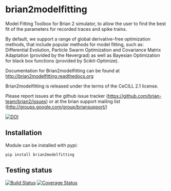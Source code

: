 brian2modelfitting
==================


Model Fitting Toolbox for Brian 2 simulator, to allow the user to find the best fit of the parameters for recorded traces and spike trains.

By default, we support a range of global derivative-free optimization methods, that include popular methods for model fitting, such as: Differential Evolution, Particle Swarm Optimization and Covariance Matrix Adaptation (provided by the Nevergrad) as well as Bayesian Optimization for black box functions (provided by Scikit-Optimize).

Documentation for Brian2modelfitting can be found at http://brian2modelfitting.readthedocs.org

Brian2modelfitting is released under the terms of the CeCILL 2.1 license.

Please report issues at the github issue tracker (https://github.com/brian-team/brian2/issues) or at the brian support mailing list (http://groups.google.com/group/briansupport/)

[![DOI](https://zenodo.org/badge/DOI/10.5281/zenodo.4601961.svg)](https://doi.org/10.5281/zenodo.4601961)

Installation
------------
Module can be installed with pypi:
```
pip install brian2modelfitting
```


Testing status
--------------
[![Build Status](https://github.com/brian-team/brian2modelfitting/workflows/Tests/badge.svg)](https://github.com/brian-team/brian2modelfitting/actions) 
[![Coverage Status](https://coveralls.io/repos/github/brian-team/brian2modelfitting/badge.svg?branch=master)](https://coveralls.io/github/brian-team/brian2modelfitting?branch=master)
